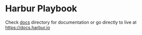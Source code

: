 # Harbur Playbook

Check [docs] directory for documentation or go directly to live at https://docs.harbur.io

[docs]: /docs






